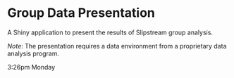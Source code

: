 Group Data Presentation
=======================

A Shiny application to present the results of Slipstream group analysis.  

_Note_: The presentation requires a data environment from a proprietary data analysis program. 

3:26pm Monday
